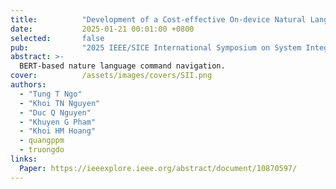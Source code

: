 ```yaml
---
title:          "Development of a Cost-effective On-device Natural Language Command Navigation System for Mobile Robots in Challenging Indoor Scenarios"
date:           2025-01-21 00:01:00 +0800
selected:       false
pub:            "2025 IEEE/SICE International Symposium on System Integration (SII)"
abstract: >-
  BERT-based nature language command navigation.
cover:          /assets/images/covers/SII.png
authors:
  - "Tung T Ngo"
  - "Khoi TN Nguyen"
  - "Duc Q Nguyen"
  - "Khuyen G Pham"
  - "Khoi HM Hoang"
  - quangppm
  - truongdo
links:
  Paper: https://ieeexplore.ieee.org/abstract/document/10870597/
---
```

